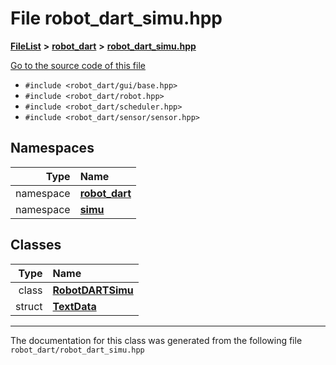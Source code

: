 

# File robot\_dart\_simu.hpp



[**FileList**](files.md) **>** [**robot\_dart**](dir_166284c5f0440000a6384365f2a45567.md) **>** [**robot\_dart\_simu.hpp**](robot__dart__simu_8hpp.md)

[Go to the source code of this file](robot__dart__simu_8hpp_source.md)



* `#include <robot_dart/gui/base.hpp>`
* `#include <robot_dart/robot.hpp>`
* `#include <robot_dart/scheduler.hpp>`
* `#include <robot_dart/sensor/sensor.hpp>`













## Namespaces

| Type | Name |
| ---: | :--- |
| namespace | [**robot\_dart**](namespacerobot__dart.md) <br> |
| namespace | [**simu**](namespacerobot__dart_1_1simu.md) <br> |


## Classes

| Type | Name |
| ---: | :--- |
| class | [**RobotDARTSimu**](classrobot__dart_1_1RobotDARTSimu.md) <br> |
| struct | [**TextData**](structrobot__dart_1_1simu_1_1TextData.md) <br> |



















































------------------------------
The documentation for this class was generated from the following file `robot_dart/robot_dart_simu.hpp`

